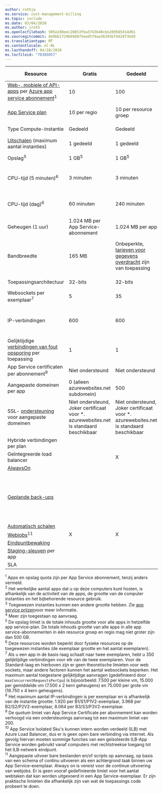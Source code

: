 ```yaml
---
author: rothja
ms.service: cost-management-billing
ms.topic: include
ms.date: 03/04/2020
ms.author: jroth
ms.openlocfilehash: 505e2d8eec20853fba3743b40cbe289585d14d61
ms.sourcegitcommit: 849bb1729b89d075eed579aa36395bf4d29f3bd9
ms.translationtype: MT
ms.contentlocale: nl-NL
ms.lasthandoff: 04/28/2020
ms.locfileid: "78305057"
---
```

| Resource | Gratis | Gedeeld | Basic | Standard | Premium (v2) | Geïsoleerd </th> |
| --- | --- | --- | --- | --- | --- | --- |
| [Web-, mobiele of API-apps](https://azure.microsoft.com/services/app-service/) per [Azure app service abonnement](../articles/app-service/overview-hosting-plans.md)<sup>1</sup> |10 |100 |Onbeperkt<sup>2</sup> |Onbeperkt<sup>2</sup> |Onbeperkt<sup>2</sup> |Onbeperkt<sup>2</sup>|
| [App Service plan](../articles/app-service/overview-hosting-plans.md) |10 per regio |10 per resource groep |100 per resource groep |100 per resource groep |100 per resource groep |100 per resource groep|
| Type Compute-instantie |Gedeeld |Gedeeld |Toegewezen<sup>3</sup> |Toegewezen<sup>3</sup> |Toegewezen<sup>3</sup></p> |Toegewezen<sup>3</sup>|
| [Uitschalen](../articles/app-service/manage-scale-up.md) (maximum aantal instanties) |1 gedeeld |1 gedeeld |3 toegewezen<sup>3</sup> |10 toegewezen<sup>3</sup> |30 toegewezen<sup>3</sup>|100 toegewezen<sup>4</sup>|
| Opslag<sup>5</sup> |1 GB<sup>5</sup> |1 GB<sup>5</sup> |10 GB<sup>5</sup> |50 GB<sup>5</sup> |250 GB<sup>5</sup></p> |1 TB<sup>5</sup>|
| CPU-tijd (5 minuten)<sup>6</sup> |3 minuten |3 minuten |Onbeperkt, betalen tegen standaard [tarieven](https://azure.microsoft.com/pricing/details/app-service/)</a> |Onbeperkt, betalen tegen standaard [tarieven](https://azure.microsoft.com/pricing/details/app-service/)</a> |Onbeperkt, betalen tegen standaard [tarieven](https://azure.microsoft.com/pricing/details/app-service/)</a> |Onbeperkt, betalen tegen standaard [tarieven](https://azure.microsoft.com/pricing/details/app-service/)</a>|
| CPU-tijd (dag)<sup>6</sup> |60 minuten |240 minuten |Onbeperkt, betalen tegen standaard [tarieven](https://azure.microsoft.com/pricing/details/app-service/)</a> |Onbeperkt, betalen tegen standaard [tarieven](https://azure.microsoft.com/pricing/details/app-service/)</a> |Onbeperkt, betalen tegen standaard [tarieven](https://azure.microsoft.com/pricing/details/app-service/)</a> |Onbeperkt, betalen tegen standaard [tarieven](https://azure.microsoft.com/pricing/details/app-service/)</a> |
| Geheugen (1 uur) |1.024 MB per App Service-abonnement |1.024 MB per app |N.v.t. |N.v.t. |N.v.t. |N.v.t. |
| Bandbreedte |165 MB |Onbeperkte, [tarieven voor gegevens overdracht](https://azure.microsoft.com/pricing/details/data-transfers/) zijn van toepassing |Onbeperkte, [tarieven voor gegevens overdracht](https://azure.microsoft.com/pricing/details/data-transfers/) zijn van toepassing |Onbeperkte, [tarieven voor gegevens overdracht](https://azure.microsoft.com/pricing/details/data-transfers/) zijn van toepassing |Onbeperkte, [tarieven voor gegevens overdracht](https://azure.microsoft.com/pricing/details/data-transfers/) zijn van toepassing |Onbeperkte, [tarieven voor gegevens overdracht](https://azure.microsoft.com/pricing/details/data-transfers/) zijn van toepassing |
| Toepassingsarchitectuur |32-bits |32-bits |32-bits/64-bits |32-bits/64-bits |32-bits/64-bits |32-bits/64-bits |
| Websockets per exemplaar<sup>7</sup> |5 |35 |350 |Onbeperkt |Onbeperkt |Onbeperkt |
| IP-verbindingen | 600 | 600 | Is afhankelijk van de grootte van het exemplaar<sup>8</sup> | Is afhankelijk van de grootte van het exemplaar<sup>8</sup> | Is afhankelijk van de grootte van het exemplaar<sup>8</sup> | 16.000 |
| Gelijktijdige [verbindingen van fout opsporing](../articles/app-service/troubleshoot-dotnet-visual-studio.md) per toepassing |1 |1 |1 |5 |5 |5 |
| App Service certificaten per abonnement<sup>9</sup>| Niet ondersteund | Niet ondersteund |10 |10 |10 |10 |
| Aangepaste domeinen per app</a> |0 (alleen azurewebsites.net subdomein)|500 |500 |500 |500 |500 |
| SSL- [ondersteuning](../articles/app-service/configure-ssl-certificate.md) voor aangepaste domeinen |Niet ondersteund, Joker certificaat voor *. azurewebsites.net is standaard beschikbaar|Niet ondersteund, Joker certificaat voor *. azurewebsites.net is standaard beschikbaar|Onbeperkte SNI SSL verbindingen |Onbeperkt aantal SNI SSL en 1 IP SSL verbindingen |Onbeperkt aantal SNI SSL en 1 IP SSL verbindingen | Onbeperkt aantal SNI SSL en 1 IP SSL verbindingen|
| Hybride verbindingen per plan | | | 5 | 25 | 200 | 200 |
| Geïntegreerde load balancer | |X |X |X |X |X<sup>10</sup> |
| [AlwaysOn](../articles/app-service/configure-common.md) | | |X |X |X |X |
| [Geplande back-ups](../articles/app-service/manage-backup.md) | | | | Geplande back-ups om de 2 uur, Maxi maal 12 back-ups per dag (hand matig + gepland) | Geplande back-ups elk uur, Maxi maal 50 back-ups per dag (hand matig + gepland) | Geplande back-ups elk uur, Maxi maal 50 back-ups per dag (hand matig + gepland) |
| [Automatisch schalen](../articles/app-service/manage-scale-up.md) | | | |X |X |X |
| [Webjobs](../articles/app-service/webjobs-create.md)<sup>11</sup> |X |X |X |X |X |X |
| [Eindpuntbewaking](../articles/app-service/web-sites-monitor.md) | | |X |X |X |X |
| [Staging-sleuven](../articles/app-service/deploy-staging-slots.md) per app| | | |5 |20 |20 |
| SLA | |  |99.95%|99.95%|99.95%|99.95%|  

<sup>1</sup> Apps en opslag quota zijn per App Service abonnement, tenzij anders vermeld.  
<sup>2</sup> Het werkelijke aantal apps dat u op deze computers kunt hosten, is afhankelijk van de activiteit van de apps, de grootte van de computer instanties en het bijbehorende resource gebruik.  
<sup>3</sup> Toegewezen instanties kunnen een andere grootte hebben. Zie [app service prijzen](https://azure.microsoft.com/pricing/details/app-service/)voor meer informatie.  
<sup>4</sup> Meer zijn toegestaan op aanvraag.  
<sup>5</sup> De opslag limiet is de totale inhouds grootte voor alle apps in hetzelfde app service-plan. De totale inhouds grootte van alle apps in alle app service-abonnementen in één resource groep en regio mag niet groter zijn dan 500 GB.  
<sup>6</sup> Deze resources worden beperkt door fysieke resources op de toegewezen instanties (de exemplaar grootte en het aantal exemplaren).  
<sup>7</sup> Als u een app in de basis-laag schaalt naar twee exemplaren, hebt u 350 gelijktijdige verbindingen voor elk van de twee exemplaren. Voor de Standard-laag en hierboven zijn er geen theoretische limieten voor web sockets, maar andere factoren kunnen het aantal websockets beperken. Het maximum aantal toegestane gelijktijdige aanvragen (gedefinieerd door `maxConcurrentRequestsPerCpu`) is bijvoorbeeld: 7.500 per kleine vm, 15.000 per gemiddelde vm (7.500 x 2 kern geheugens) en 75.000 per grote vm (18.750 x 4 kern geheugens).  
<sup>8</sup> Het maximum aantal IP-verbindingen is per exemplaar en is afhankelijk van de instantie grootte: 1.920 per B1/S1/P1V2-exemplaar, 3.968 per B2/S2/P2V2-exemplaar, 8.064 per B3/S3/P3V2-exemplaar.  
<sup>9</sup> De quotum limiet van App Service Certificate per abonnement kan worden verhoogd via een ondersteunings aanvraag tot een maximum limiet van 200.  
<sup>10</sup> App Service Isolated Sku's kunnen intern worden verdeeld (ILB) met Azure Load Balancer, dus er is geen open bare verbinding via internet. Als gevolg hiervan moeten sommige functies van een geïsoleerde ILB-App Service worden gebruikt vanaf computers met rechtstreekse toegang tot het ILB-netwerk eindpunt.  
<sup>11</sup> Aangepaste uitvoer bare bestanden en/of scripts op aanvraag, op basis van een schema of continu uitvoeren als een achtergrond taak binnen uw App Service-exemplaar. Always on is vereist voor de continue uitvoering van webjobs. Er is geen vooraf gedefinieerde limiet voor het aantal webtaken dat kan worden uitgevoerd in een App Service-exemplaar. Er zijn praktische limieten die afhankelijk zijn van wat de toepassings code probeert te doen.  
